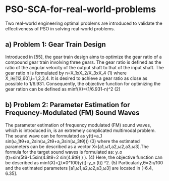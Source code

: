 # PSO-SCA-for-real-world-problems

Two real-world engineering optimal problems are introduced to validate the effectiveness of PSO in solving real-world problems.
## a) Problem 1: Gear Train Design 
Introduced in [55], the gear train design aims to optimize the gear ratio of a compound gear train involving three gears. The gear ratio is defined as the ratio of the angular velocity of the output shaft to that of the input shaft. The gear ratio n is formulated by
n=X_1xX_2/X_3xX_4                   (1)
where X_i∈[12,60],i=1,2,3,4. It is desired to achieve a gear ratio as close as possible to 1/6.931. Consequently, the objective function for optimizing the gear ration can be defined as
minf(X)=(1/6.931-n)^2           (2)
## b) Problem 2: Parameter Estimation for Frequency-Modulated (FM) Sound Waves
The parameter estimation of frequency modulated (FM) sound waves, which is introduced in, is an extremely complicated multimodal problem. The sound wave can be formulated as 
y(t)=a_1 sin⁡(ω_1tθ+a_2sin⁡(ω_2tθ+a_3sin⁡(ω_3tθ))) (3)
where the estimated parameters can be described as a vector X=[a1,ω1,a2,ω2,a3,ω3].The formula for the target sound waves is formulated as:
y_o (t)=sin⁡(5tθ-1.5sin⁡(4.8tθ+2 sin⁡(4.9tθ) ) ).   (4)
Here, the objective function can be described as
minf(X)=∑t=0^100(y(t)-y_o (t)) ^2.         (5)
Particularly,θ=2π/100 and the estimated parameters [a1,ω1,a2,ω2,a3,ω3] are located in [-6.4, 6.35].
